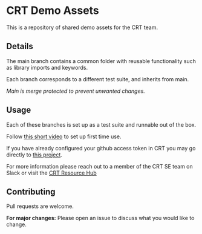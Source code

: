 # CRT Demo Assets

This is a repository of shared demo assets for the CRT team. 


## Details
The main branch contains a common folder with reusable functionality such as library imports and keywords. 

Each branch corresponds to a different test suite, and inherits from main. 

_Main is merge protected to prevent unwanted changes._ 

## Usage
Each of these branches is set up as a test suite and runnable out of the box. 

Follow [this short video](https://drive.google.com/file/d/1WLTOacWnyJfnyIYqCwlX9SlwFD8kY1O8/view) to set up first time use. 

If you have already configured your github access token in CRT you may go directly to [this project](https://robotic.copado.com/robots/25618/dashboard).


For more information please reach out to a member of the CRT SE team on Slack or visit the  [CRT Resource Hub](https://docs.google.com/spreadsheets/d/1A1yALrnJx08qhN_QBDE9IvQvlujun6NyLI9v61Hoark/edit#gid=0)

## Contributing

Pull requests are welcome. 

**For major changes:** Please open an issue to discuss what you would like to change.
